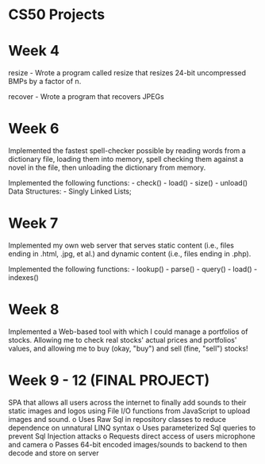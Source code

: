 # CS50 Projects

# Week 4
resize - Wrote a program called resize that resizes 24-bit uncompressed BMPs by a factor of n.

recover - Wrote a program that recovers JPEGs

# Week 6
Implemented the fastest spell-checker possible by reading words from a dictionary file, loading them into memory, spell checking them against a novel in the file, then unloading the dictionary from memory.

Implemented the following functions: - check() - load() - size() - unload() 
Data Structures: - Singly Linked Lists;

# Week 7
Implemented my own web server that serves static content (i.e., files ending in .html, .jpg, et al.) and dynamic content (i.e., files ending in .php).

Implemented the following functions: - lookup()   - parse()   - query()   - load()   - indexes()
 
# Week 8
Implemented a Web-based tool with which I could manage a portfolios of stocks. Allowing me to check real stocks' actual prices and portfolios' values, and allowing me to buy (okay, "buy") and sell (fine, "sell") stocks!

# Week 9 - 12 (FINAL PROJECT)
 SPA that allows all users across the internet to finally add sounds to their static
       images and logos using File I/O functions from JavaScript to upload images and sound.
         o   Uses Raw Sql in repository classes to reduce dependence on unnatural LINQ syntax
         o   Uses parameterized Sql queries to prevent Sql Injection attacks
         o   Requests direct access of users microphone and camera
         o   Passes 64-bit encoded images/sounds to backend to then decode and store on server
